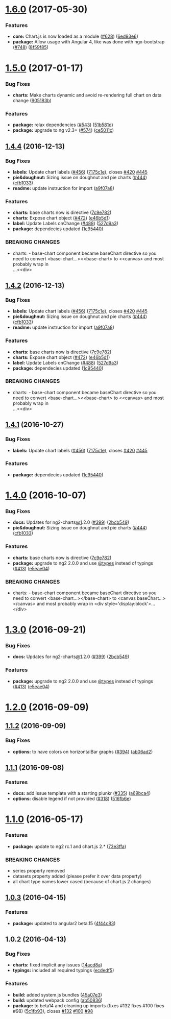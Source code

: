 <a name="1.6.0"></a>
# [1.6.0](https://github.com/valor-software/ng2-charts/compare/v1.5.0...v1.6.0) (2017-05-30)


### Features

* **core:** Chart.js is now loaded as a module ([#628](https://github.com/valor-software/ng2-charts/issues/628)) ([6ed93e6](https://github.com/valor-software/ng2-charts/commit/6ed93e6))
* **package:** Allow usage with Angular 4, like was done with ngx-bootstrap ([#748](https://github.com/valor-software/ng2-charts/issues/748)) ([8f59f85](https://github.com/valor-software/ng2-charts/commit/8f59f85))



<a name="1.5.0"></a>
# [1.5.0](https://github.com/valor-software/ng2-charts/compare/v1.4.4...v1.5.0) (2017-01-17)


### Bug Fixes

* **charts:** Make charts dynamic and avoid re-rendering full chart on data change ([905183b](https://github.com/valor-software/ng2-charts/commit/905183b))


### Features

* **package:** relax dependencies ([#543](https://github.com/valor-software/ng2-charts/issues/543)) ([51b581d](https://github.com/valor-software/ng2-charts/commit/51b581d))
* **package:** upgrade to ng v2.3+ ([#574](https://github.com/valor-software/ng2-charts/issues/574)) ([ce5011c](https://github.com/valor-software/ng2-charts/commit/ce5011c))



<a name="1.4.4"></a>
## [1.4.4](https://github.com/valor-software/ng2-charts/compare/v1.3.0...v1.4.4) (2016-12-13)


### Bug Fixes

* **labels:** Update chart labels ([#456](https://github.com/valor-software/ng2-charts/issues/456)) ([7175c1e](https://github.com/valor-software/ng2-charts/commit/7175c1e)), closes [#420](https://github.com/valor-software/ng2-charts/issues/420) [#445](https://github.com/valor-software/ng2-charts/issues/445)
* **pie&doughnut:** Sizing issue on doughnut and pie charts ([#444](https://github.com/valor-software/ng2-charts/issues/444)) ([cfb1033](https://github.com/valor-software/ng2-charts/commit/cfb1033))
* **readme:** update instruction for import ([a9f07a8](https://github.com/valor-software/ng2-charts/commit/a9f07a8))


### Features

* **charts:** base charts now is directive ([7c9e782](https://github.com/valor-software/ng2-charts/commit/7c9e782))
* **charts:** Expose chart object ([#472](https://github.com/valor-software/ng2-charts/issues/472)) ([e46b5d1](https://github.com/valor-software/ng2-charts/commit/e46b5d1))
* **label:** Update Labels onChange ([#488](https://github.com/valor-software/ng2-charts/issues/488)) ([527d9a3](https://github.com/valor-software/ng2-charts/commit/527d9a3))
* **package:** dependecies updated ([1c95440](https://github.com/valor-software/ng2-charts/commit/1c95440))


### BREAKING CHANGES

* charts: - base-chart component became baseChart directive
so you need to convert <base-chart...><&lt;base-chart> to <canvas baseChart...><&lt;canvas> and most probably wrap in <div style='display:block'>...<&lt;div>



<a name="1.4.2"></a>
## [1.4.2](https://github.com/valor-software/ng2-charts/compare/v1.3.0...v1.4.2) (2016-12-13)


### Bug Fixes

* **labels:** Update chart labels ([#456](https://github.com/valor-software/ng2-charts/issues/456)) ([7175c1e](https://github.com/valor-software/ng2-charts/commit/7175c1e)), closes [#420](https://github.com/valor-software/ng2-charts/issues/420) [#445](https://github.com/valor-software/ng2-charts/issues/445)
* **pie&doughnut:** Sizing issue on doughnut and pie charts ([#444](https://github.com/valor-software/ng2-charts/issues/444)) ([cfb1033](https://github.com/valor-software/ng2-charts/commit/cfb1033))
* **readme:** update instruction for import ([a9f07a8](https://github.com/valor-software/ng2-charts/commit/a9f07a8))


### Features

* **charts:** base charts now is directive ([7c9e782](https://github.com/valor-software/ng2-charts/commit/7c9e782))
* **charts:** Expose chart object ([#472](https://github.com/valor-software/ng2-charts/issues/472)) ([e46b5d1](https://github.com/valor-software/ng2-charts/commit/e46b5d1))
* **label:** Update Labels onChange ([#488](https://github.com/valor-software/ng2-charts/issues/488)) ([527d9a3](https://github.com/valor-software/ng2-charts/commit/527d9a3))
* **package:** dependecies updated ([1c95440](https://github.com/valor-software/ng2-charts/commit/1c95440))


### BREAKING CHANGES

* charts: - base-chart component became baseChart directive
so you need to convert <base-chart...><&lt;base-chart> to <canvas baseChart...><&lt;canvas> and most probably wrap in <div style='display:block'>...<&lt;div>



<a name="1.4.1"></a>
## [1.4.1](https://github.com/valor-software/ng2-charts/compare/v1.4.0...v1.4.1) (2016-10-27)


### Bug Fixes

* **labels:** Update chart labels ([#456](https://github.com/valor-software/ng2-charts/issues/456)) ([7175c1e](https://github.com/valor-software/ng2-charts/commit/7175c1e)), closes [#420](https://github.com/valor-software/ng2-charts/issues/420) [#445](https://github.com/valor-software/ng2-charts/issues/445)


### Features

* **package:** dependecies updated ([1c95440](https://github.com/valor-software/ng2-charts/commit/1c95440))



<a name="1.4.0"></a>
# [1.4.0](https://github.com/valor-software/ng2-charts/compare/v1.2.0...v1.4.0) (2016-10-07)


### Bug Fixes

* **docs:** Updates for ng2-charts[@1](https://github.com/1).2.0 ([#399](https://github.com/valor-software/ng2-charts/issues/399)) ([2bcb549](https://github.com/valor-software/ng2-charts/commit/2bcb549))
* **pie&doughnut:** Sizing issue on doughnut and pie charts ([#444](https://github.com/valor-software/ng2-charts/issues/444)) ([cfb1033](https://github.com/valor-software/ng2-charts/commit/cfb1033))


### Features

* **charts:** base charts now is directive ([7c9e782](https://github.com/valor-software/ng2-charts/commit/7c9e782))
* **package:** upgrade to ng2 2.0.0 and use [@types](https://github.com/types) instead of typings ([#413](https://github.com/valor-software/ng2-charts/issues/413)) ([e5eae04](https://github.com/valor-software/ng2-charts/commit/e5eae04))


### BREAKING CHANGES

* charts: - base-chart component became baseChart directive
so you need to convert &lt;base-chart...>&lt;/base-chart> to &lt;canvas baseChart...>&lt;/canvas> and most probably wrap in &lt;div style='display:block'>...&lt;/div>



<a name="1.3.0"></a>
# [1.3.0](https://github.com/valor-software/ng2-charts/compare/v1.2.0...v1.3.0) (2016-09-21)


### Bug Fixes

* **docs:** Updates for ng2-charts[@1](https://github.com/1).2.0 ([#399](https://github.com/valor-software/ng2-charts/issues/399)) ([2bcb549](https://github.com/valor-software/ng2-charts/commit/2bcb549))


### Features

* **package:** upgrade to ng2 2.0.0 and use [@types](https://github.com/types) instead of typings ([#413](https://github.com/valor-software/ng2-charts/issues/413)) ([e5eae04](https://github.com/valor-software/ng2-charts/commit/e5eae04))



<a name="1.2.0"></a>
# [1.2.0](https://github.com/valor-software/ng2-charts/compare/v1.1.2...v1.2.0) (2016-09-09)



<a name="1.1.2"></a>
## [1.1.2](https://github.com/valor-software/ng2-charts/compare/v1.1.1...v1.1.2) (2016-09-09)


### Bug Fixes

* **options:** to have colors on horizontalBar graphs ([#394](https://github.com/valor-software/ng2-charts/issues/394)) ([ab06ad2](https://github.com/valor-software/ng2-charts/commit/ab06ad2))



<a name="1.1.1"></a>
## [1.1.1](https://github.com/valor-software/ng2-charts/compare/v1.1.0...v1.1.1) (2016-09-08)


### Features

* **docs:** add issue template with a starting plunkr ([#335](https://github.com/valor-software/ng2-charts/issues/335)) ([a69bca4](https://github.com/valor-software/ng2-charts/commit/a69bca4))
* **options:** disable legend if not provided ([#318](https://github.com/valor-software/ng2-charts/issues/318)) ([516fb6e](https://github.com/valor-software/ng2-charts/commit/516fb6e))



<a name="1.1.0"></a>
# [1.1.0](https://github.com/valor-software/ng2-charts/compare/v1.0.3...v1.1.0) (2016-05-17)


### Features

* **package:** update to ng2 rc.1 and chart.js 2.* ([73e3ffa](https://github.com/valor-software/ng2-charts/commit/73e3ffa))


### BREAKING CHANGES

- series property removed
- datasets property added (please prefer it over data property)
- all chart type names lower cased (because of chart.js 2 changes)



<a name="1.0.3"></a>
## [1.0.3](https://github.com/valor-software/ng2-charts/compare/v1.0.2...v1.0.3) (2016-04-15)


### Features

* **package:** updated to angular2 beta.15 ([4f44c83](https://github.com/valor-software/ng2-charts/commit/4f44c83))



<a name="1.0.2"></a>
## 1.0.2 (2016-04-13)


### Bug Fixes

* **charts:** fixed implicit any issues ([14acd8a](https://github.com/valor-software/ng2-charts/commit/14acd8a))
* **typings:** included all required typings ([ecdedf5](https://github.com/valor-software/ng2-charts/commit/ecdedf5))

### Features

* **build:** added system.js bundles ([45a07e3](https://github.com/valor-software/ng2-charts/commit/45a07e3))
* **build:** updated webpack config ([ab50836](https://github.com/valor-software/ng2-charts/commit/ab50836))
* **package:** to beta14 and cleaning up imports (fixes #132 fixes #100 fixes #98) ([5c1fb93](https://github.com/valor-software/ng2-charts/commit/5c1fb93)), closes [#132](https://github.com/valor-software/ng2-charts/issues/132) [#100](https://github.com/valor-software/ng2-charts/issues/100) [#98](https://github.com/valor-software/ng2-charts/issues/98)



